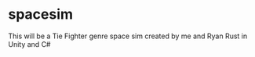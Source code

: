 spacesim
=============

This will be a Tie Fighter genre space sim created by me and Ryan Rust in Unity and C#
